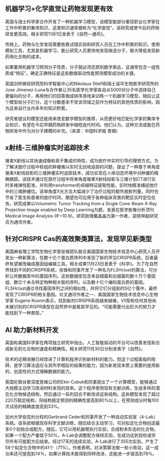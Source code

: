## 机器学习+化学直觉让药物发现更有效  
 
英国与瑞士科学家合作开发了一种机器学习模型，该模型能部分重现职业化学家在工作中积累的集体知识，这类知识通常被称为“化学直觉”。该研究或使今后的药物研发更高效。相关研究11月1日发表于《自然—通讯》。

传统上，药物与化学发现需要依靠试错实验和研究人员在工作中积累的知识。使用模拟工具，尤其是机器学习，能让研究人员更快地发现候选分子，极大降低发现新药用化合物的成本。

如果要用机器学习预测分子性质，分子就必须还原到数学表达，这通常包含一组性质或“特征”。确定正确特征是这些数据驱动性能预测模型成功的关键。

英国剑桥微软研究院科学智能中心的Nikolaus Stiefl和瑞士诺华生物医学研究所的Jose Jimenez-Luna与合作者让35名医学化学家各自从5000对分子中选择自己更偏向的分子，再用他们的回答做成排序游戏来训练一个机器学习模型，随后让这个模型给分子打分。这个分数基本不受该领域之前作为特征的其他性质的影响，因为这来自行业内多年的知识积累。

研究者提议的模型还能用来改变数学模型的推荐，从而更好地匹配化学家的集体专业知识，有望在今后早期药物研发中缩短迭代时间。他们认为，这种方法或能在药物研发中作为对分子建模的补充。（来源：中国科学报 晋楠）

## x射线-三维肿瘤实时追踪技术  
锥束X射线以其快速成像和易于集成的特性，成为放疗中实时引导的理想方式。为了解决放疗过程中软组织肿瘤难以实时无创地追踪的问题，提出了一种基于单角度锥束X射线投影的三维肿瘤实时追踪技术，成功实现在人体动态环境中对肿瘤的精确跟踪。该技术通过在放疗过程中将单角度锥束X射线投影与三维计划CT进行实时多维弹性配准，并利用transformer的卓越特征提取性能，实时地精准捕捉放疗中的三维肿瘤位。该单角度X光方法大幅减少了治疗过程的额外放射剂量，同时也节省了医生和患者的放疗时间，期望也可应用于各种临床背景的靶区实时定位任务。研究成果以Volumetric Tumor Tracking from a Single Cone-Beam X-Ray Projection Image enabled by Deep Learning为题，发表在医学影像分析顶刊Medical Image Analysis (IF=10.9)。研究助理戴晶晶为第一作者，梁晓坤副研究员为通讯作者。

## 针对CRISPR Cas的高效聚类算法，发现罕见新类型  
美国麻省理工学院生物化学家张锋团队联合美国国家生物技术信息中心研究人员开发出一种新算法，在数十亿个蛋白质序列中发现了新的罕见CRISPR系统，后者最终有望被改编成基因组编辑工具。相关成果11月23日发表于《科学》。为了在自然界找到不同的CRISPR系统，张锋和同事开发了一种名为FLSHclust的算法，可分析公共数据库中的基因序列。这些数据库包含来自细菌和古细菌的数十万个基因组、数亿个未与特定物种相关联的序列，以及数十亿个编码蛋白质的基因。FLSHclust通过寻找基因序列之间的相似性，并将它们分组到约5亿个簇中，最终发现了CRISPR的相关基因。论文通讯作者之一、美国国家生物技术信息中心生物学家 Eugene Koonin表示，找到新的CRISPR系统越来越难，VII型和任何其他尚未被识别的CRISPR类型在自然界中是极其罕见的。“可能需要付出巨大的努力才能找到下一种类型。”  


## AI 助力新材料开发  
英国和美国科学家在两项独立研究中指出，人工智能驱动的平台可以改善发现和合成新无机化合物的速度和精确性。相关研究11月30日分别发表于《自然》。  

技术的近期进展已经改进了计算机程序识别新材料的能力。但这个过程面临的阻碍，是学习算法适应与其所学相反的结果的能力，因为新发现本质上需要的是用新的、创造性的方式理解数据的能力。  

英国伦敦谷歌深度思维公司的Ekin Cubuk和同事提出了一个计算模型，能够通过大规模主动学习改进材料发现的效率。这个程序使用现有文献训练，生成多样的潜在化合物候选结构，然后通过一系列回合不断改进这些结构。这些模型发现了超过220万稳定结构，将结构稳定预测的精确性提高到80%以上，在预测成分时每100次试验的精确度提高到33%。  

加州大学伯克利分校的Gerbrand Ceder和同事开发了一种自动实验室（A-Lab）系统。该系统根据现存科学文献训练，随后结合主动学习，可对拟定化合物创造最多5个初始合成配方。随后，它可以用机器臂执行实验，合成粉末形态的化合物。如果一个配方产量低于50%，A-Lab会调整配方继续实验，在成功达到目标或穷尽所有可能配方后结束。经过17天的连续实验，A-Lab进行了355次实验，产生了58个拟定化合物中的41个（71%）。作者表明，对决策算法做一些小改动，这一成功率还可提高到74%，如果计算技术能得到同样改进，还能进一步提高到78%。
